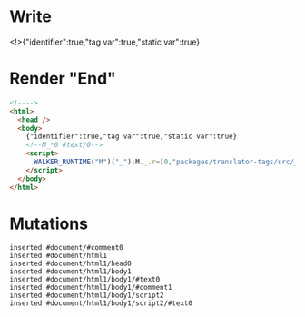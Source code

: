 # Write
  <!>{"identifier":true,"tag var":true,"static var":true}<!--M_*0 #text/0--><script>WALKER_RUNTIME("M")("_");M._.r=[0,"packages/translator-tags/src/__tests__/fixtures/log-tag/template.marko_0",0];M._.w()</script>


# Render "End"
```html
<!---->
<html>
  <head />
  <body>
    {"identifier":true,"tag var":true,"static var":true}
    <!--M_*0 #text/0-->
    <script>
      WALKER_RUNTIME("M")("_");M._.r=[0,"packages/translator-tags/src/__tests__/fixtures/log-tag/template.marko_0",0];M._.w()
    </script>
  </body>
</html>
```

# Mutations
```
inserted #document/#comment0
inserted #document/html1
inserted #document/html1/head0
inserted #document/html1/body1
inserted #document/html1/body1/#text0
inserted #document/html1/body1/#comment1
inserted #document/html1/body1/script2
inserted #document/html1/body1/script2/#text0
```
